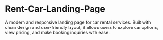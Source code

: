 # Rent-Car-Landing-Page
A modern and responsive landing page for car rental services. Built with clean design and user-friendly layout, it allows users to explore car options, view pricing, and make booking inquiries with ease.
